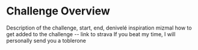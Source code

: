 # Challenge Overview

Description of the challenge, start, end, denivelé
inspiration mizmal 
how to get added to the challenge -- link to strava
If you beat my time, I will personally send you a toblerone 
